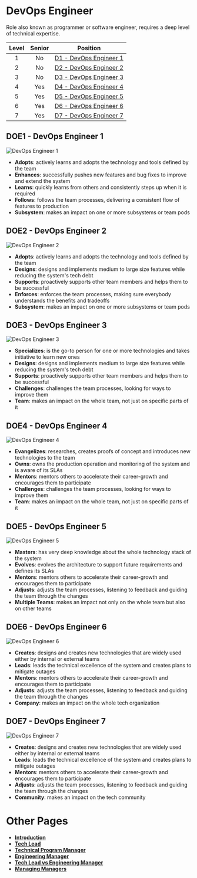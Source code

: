 # DevOps Engineer

Role also known as programmer or software engineer, requires a deep level of technical expertise.

| Level | Senior | Position |
| :---: | :---: | :---: |
| 1 | No | [D1 - DevOps Engineer 1](#d1---developer-1) |
| 2 | No | [D2 - DevOps Engineer 2](#d2---developer-2) |
| 3 | No | [D3 - DevOps Engineer 3](#d3---developer-3) |
| 4 | Yes | [D4 - DevOps Engineer 4](#d4---developer-4) |
| 5 | Yes | [D5 - DevOps Engineer 5](#d5---developer-5) |
| 6 | Yes | [D6 - DevOps Engineer 6](#d6---developer-6) |
| 7 | Yes | [D7 - DevOps Engineer 7](#d7---developer-7) |

## DOE1 - DevOps Engineer 1

<picture>
  <source media="(prefers-color-scheme: dark)" srcset="/charts/developer-1-dark.png">
  <source media="(prefers-color-scheme: light)" srcset="/charts/developer-1.png">
  <img alt="DevOps Engineer 1" src="/charts/developer-1.png">
</picture>

* **Adopts**: actively learns and adopts the technology and tools defined by the team
* **Enhances**: successfully pushes new features and bug fixes to improve and extend the system
* **Learns**: quickly learns from others and consistently steps up when it is required
* **Follows**: follows the team processes, delivering a consistent flow of features to production
* **Subsystem**: makes an impact on one or more subsystems or team pods

## DOE2 - DevOps Engineer 2

<picture>
  <source media="(prefers-color-scheme: dark)" srcset="/charts/developer-2-dark.png">
  <source media="(prefers-color-scheme: light)" srcset="/charts/developer-2.png">
  <img alt="DevOps Engineer 2" src="/charts/developer-2.png">
</picture>

* **Adopts**: actively learns and adopts the technology and tools defined by the team
* **Designs**: designs and implements medium to large size features while reducing the system's tech debt
* **Supports**: proactively supports other team members and helps them to be successful
* **Enforces**: enforces the team processes, making sure everybody understands the benefits and tradeoffs
* **Subsystem**: makes an impact on one or more subsystems or team pods

## DOE3 - DevOps Engineer 3

<picture>
  <source media="(prefers-color-scheme: dark)" srcset="/charts/developer-3-dark.png">
  <source media="(prefers-color-scheme: light)" srcset="/charts/developer-3.png">
  <img alt="DevOps Engineer 3" src="/charts/developer-3.png">
</picture>

* **Specializes**: is the go-to person for one or more technologies and takes initiative to learn new ones
* **Designs**: designs and implements medium to large size features while reducing the system's tech debt
* **Supports**: proactively supports other team members and helps them to be successful
* **Challenges**: challenges the team processes, looking for ways to improve them
* **Team**: makes an impact on the whole team, not just on specific parts of it

## DOE4 - DevOps Engineer 4

<picture>
  <source media="(prefers-color-scheme: dark)" srcset="/charts/developer-4-dark.png">
  <source media="(prefers-color-scheme: light)" srcset="/charts/developer-4.png">
  <img alt="DevOps Engineer 4" src="/charts/developer-4.png">
</picture>

* **Evangelizes**: researches, creates proofs of concept and introduces new technologies to the team
* **Owns**: owns the production operation and monitoring of the system and is aware of its SLAs
* **Mentors**: mentors others to accelerate their career-growth and encourages them to participate
* **Challenges**: challenges the team processes, looking for ways to improve them
* **Team**: makes an impact on the whole team, not just on specific parts of it

## DOE5 - DevOps Engineer 5

<picture>
  <source media="(prefers-color-scheme: dark)" srcset="/charts/developer-5-dark.png">
  <source media="(prefers-color-scheme: light)" srcset="/charts/developer-5.png">
  <img alt="DevOps Engineer 5" src="/charts/developer-5.png">
</picture>

* **Masters**: has very deep knowledge about the whole technology stack of the system
* **Evolves**: evolves the architecture to support future requirements and defines its SLAs
* **Mentors**: mentors others to accelerate their career-growth and encourages them to participate
* **Adjusts**: adjusts the team processes, listening to feedback and guiding the team through the changes
* **Multiple Teams**: makes an impact not only on the whole team but also on other teams

## DOE6 - DevOps Engineer 6

<picture>
  <source media="(prefers-color-scheme: dark)" srcset="/charts/developer-6-dark.png">
  <source media="(prefers-color-scheme: light)" srcset="/charts/developer-6.png">
  <img alt="DevOps Engineer 6" src="/charts/developer-6.png">
</picture>

* **Creates**: designs and creates new technologies that are widely used either by internal or external teams
* **Leads**: leads the technical excellence of the system and creates plans to mitigate outages
* **Mentors**: mentors others to accelerate their career-growth and encourages them to participate
* **Adjusts**: adjusts the team processes, listening to feedback and guiding the team through the changes
* **Company**: makes an impact on the whole tech organization

## DOE7 - DevOps Engineer 7

<picture>
  <source media="(prefers-color-scheme: dark)" srcset="/charts/developer-7-dark.png">
  <source media="(prefers-color-scheme: light)" srcset="/charts/developer-7.png">
  <img alt="DevOps Engineer 7" src="/charts/developer-7.png">
</picture>

* **Creates**: designs and creates new technologies that are widely used either by internal or external teams
* **Leads**: leads the technical excellence of the system and creates plans to mitigate outages
* **Mentors**: mentors others to accelerate their career-growth and encourages them to participate
* **Adjusts**: adjusts the team processes, listening to feedback and guiding the team through the changes
* **Community**: makes an impact on the tech community

# Other Pages

* [**Introduction**](README.md)
* [**Tech Lead**](Software-Director.md)
* [**Technical Program Manager**](DeliveryDirector.md)
* [**Engineering Manager**](Engineering-Support.md)
* [**Tech Lead vs Engineering Manager**](TechLead-Engineering-Support.md)
* [**Managing Managers**](Managing-Managers.md)
